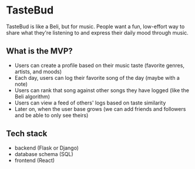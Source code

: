 # TasteBud

TasteBud is like a Beli, but for music. People want a fun, low-effort way to share what they're listening to and express their daily mood through music. 

## What is the MVP?

- Users can create a profile based on their music taste (favorite genres, artists, and moods)
- Each day, users can log their favorite song of the day (maybe with a note)
- Users can rank that song against other songs they have logged (like the Beli algorithm)
- Users can view a feed of others' logs based on taste similarity
- Later on, when the user base grows (we can add friends and followers and be able to only see theirs)

## Tech stack 

- backend (Flask or Django)
- database schema (SQL)
- frontend (React)
